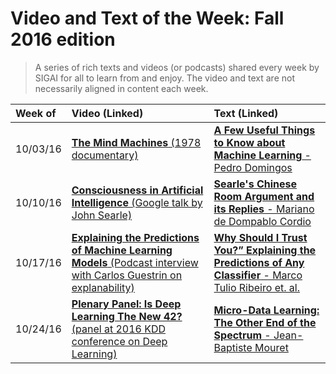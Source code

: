 # Video and Text of the Week: Fall 2016 edition

> A series of rich texts and videos (or podcasts) shared every week by SIGAI for all to learn from and enjoy. The video and text are not necessarily aligned in content each week.

|Week of|Video (Linked)|Text (Linked)|
|:---|:---|:---|
|10/03/16|[**The Mind Machines** (1978 documentary)](https://www.youtube.com/watch?v=zfLRnOYjB4Q)|[**A Few Useful Things to Know about Machine Learning** - Pedro Domingos](https://homes.cs.washington.edu/~pedrod/papers/cacm12.pdf)|
|10/10/16|[**Consciousness in Artificial Intelligence** (Google talk by John Searle)](https://www.youtube.com/watch?v=rHKwIYsPXLg)|[**Searle's Chinese Room Argument and its Replies** - Mariano de Dompablo Cordio](http://www.cogs.indiana.edu/icogsci/vol3/Searle's%20Chinese%20Room.pdf)|
|10/17/16|[**Explaining the Predictions of Machine Learning Models** (Podcast interview with Carlos Guestrin on explanability)](https://twimlai.com/twiml-talk-7-carlos-guestrin-explaining-predictions-machine-learning-models/)|[**Why Should I Trust You?” Explaining the Predictions of Any Classifier** - Marco Tulio Ribeiro et. al.](http://www.kdd.org/kdd2016/papers/files/rfp0573-ribeiroA.pdf)|
|10/24/16|[**Plenary Panel: Is Deep Learning The New 42?** (panel at 2016 KDD conference on Deep Learning)](https://www.youtube.com/watch?v=furfdqtdAvc)|[**Micro-Data Learning: The Other End of the Spectrum** - Jean-Baptiste Mouret](http://ercim-news.ercim.eu/en107/special/micro-data-learning-the-other-end-of-the-spectrum)|
